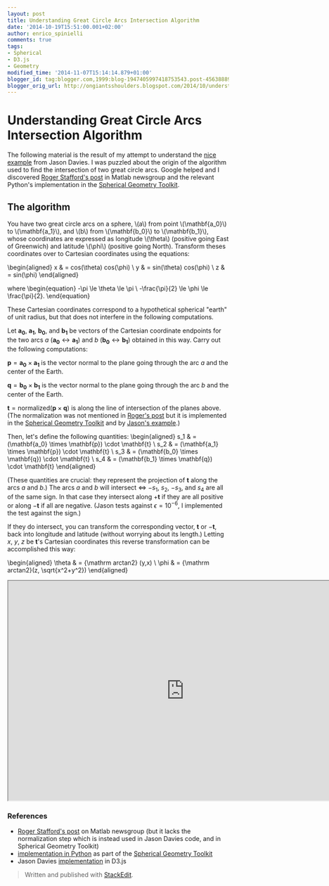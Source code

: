 ```yaml
---
layout: post
title: Understanding Great Circle Arcs Intersection Algorithm
date: '2014-10-19T15:51:00.001+02:00'
author: enrico_spinielli
comments: true
tags:
- Spherical
- D3.js
- Geometry
modified_time: '2014-11-07T15:14:14.879+01:00'
blogger_id: tag:blogger.com,1999:blog-1947405997418753543.post-4563888999264398405
blogger_orig_url: http://ongiantsshoulders.blogspot.com/2014/10/understanding-great-circle-arcs_57.html
---
```


# Understanding Great Circle Arcs Intersection Algorithm #
The following material is the result of my attempt to understand the [nice example][intersect] from Jason Davies.
I was puzzled about the origin of the algorithm used to find the intersection of two great circle arcs.
Google helped and I discovered [Roger Stafford's post][roger] in Matlab newsgroup and the relevant Python's implementation in the [Spherical Geometry Toolkit][geotoolkitintersect].
 

## The algorithm ##
You have two great circle arcs on a sphere, \\(a\\) from point \\(\mathbf{a_0}\\) to \\(\mathbf{a_1}\\), and \\(b\\) from \\(\mathbf{b_0}\\) to \\(\mathbf{b_1}\\), whose coordinates are expressed as longitude \\(\theta\\) (positive going East of Greenwich) and latitude \\(\phi\\) (positive going North).
Transform theses coordinates over to Cartesian coordinates using the equations:

\\begin{aligned}
x  & = cos(\theta) cos(\phi) \\
y  & = sin(\theta) cos(\phi) \\
z  & = sin(\phi)
\\end{aligned}

where
\\begin{equation} 
-\pi  \le  \theta  \le \pi \\
-\frac{\pi}{2} \le \phi \le \frac{\pi}{2}. 
\\end{equation}

These Cartesian coordinates correspond to a hypothetical spherical "earth" of unit radius, but that does not interfere in the following computations.

Let $\mathbf{a_0}$, $\mathbf{a_1}$, $\mathbf{b_0}$, and $\mathbf{b_1}$ be vectors of the Cartesian coordinate endpoints for the two arcs $a$ ($\mathbf{a_0} \leftrightarrow \mathbf{a_1}$) and $b$ ($\mathbf{b_0} \leftrightarrow \mathbf{b_1}$) obtained in this way. Carry out the following computations:

 $\mathbf{p} = \mathbf{a_0} \times \mathbf{a_1}$ is the vector normal to the plane going through the arc $a$ and the center of the Earth.

 $\mathbf{q} = \mathbf{b_0} \times \mathbf{b_1}$  is the vector normal to the plane going through the arc $b$ and the center of the Earth.

$\mathbf{t} = \mathrm{normalized}(\mathbf{p} \times \mathbf{q})$ is along the line of intersection of the planes above. (The normalization was not mentioned in [Roger's post][roger] but it is implemented in the [Spherical Geometry Toolkit][geotoolkitintersect] and by [Jason's example][intersect].)

Then, let's define the following quantities:
\begin{aligned} 
 s_1 & =  (\mathbf{a_0} \times \mathbf{p})  \cdot \mathbf{t} \\
 s_2 & = (\mathbf{a_1} \times \mathbf{p}) \cdot \mathbf{t} \\
 s_3 & = (\mathbf{b_0} \times \mathbf{q}) \cdot \mathbf{t} \\
 s_4 & = (\mathbf{b_1} \times \mathbf{q}) \cdot \mathbf{t}
\end{aligned} 

(These quantities are crucial: they represent the projection of $\mathbf{t}$ along the arcs $a$ and $b$.)
 The arcs $a$ and $b$ will intersect $\iff$ $-s_1$, $s_2$, $-s_3$, and $s_4$ are all of the same sign. In that case they intersect along $+\mathbf{t}$ if they are all positive or along $-\mathbf{t}$ if all are negative.
(Jason tests against $\epsilon = 10^{-6}$, I implemented the test against the sign.)

If they do intersect, you can transform the corresponding vector, $\mathbf{t}$ or $-\mathbf{t}$, back into longitude and latitude (without worrying about its length.) Letting $x$, $y$, $z$ be $\mathbf{t}$'s Cartesian coordinates this reverse transformation can be accomplished this way:

\begin{aligned} 
\theta & = {\mathrm arctan2} (y,x) \\
\phi    & = {\mathrm arctan2}(z, \sqrt{x^2+y^2})
\end{aligned} 

<iframe src="http://bl.ocks.org/espinielli/raw/00f6062b0324eac6f882/" marginwidth="0" marginheight="0" scrolling="no" width="800px" height="500px"></iframe>


### References ###
* [Roger Stafford's post][roger] on Matlab newsgroup  (but it lacks the normalization step which is instead used in Jason Davies code, and in Spherical Geometry Toolkit)
* [implementation in Python][geotoolkitintersect] as part of the [Spherical Geometry Toolkit][geotoolkit]
* Jason Davies [implementation][intersect] in D3.js


[roger]: http://www.mathworks.com/matlabcentral/newsreader/view_thread/276271 "Roger Stafford's on Matlab newsgroup"
[intersect]: http://www.jasondavies.com/maps/intersect/ "great circle arcs intersection"
[geotoolkitintersect]: http://ssb.stsci.edu/doc/stsci_python_x/stsci.sphere.doc/html/_modules/stsci/sphere/great_circle_arc.html "intersection"
[geotoolkit]: http://ssb.stsci.edu/doc/stsci_python_x/stsci.sphere.doc/html/ "spherical geometry toolkit"

> Written and published with [StackEdit](https://stackedit.io/).
